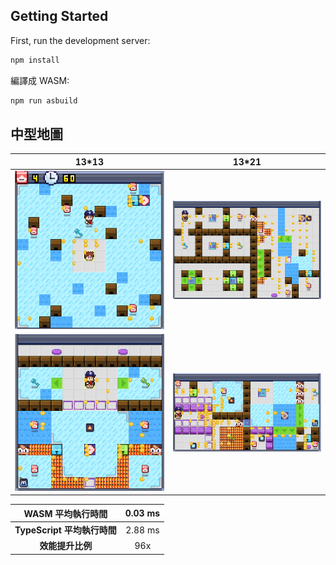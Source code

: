 ## Getting Started

First, run the development server:

```bash
npm install
```

編譯成 WASM:

```bash
npm run asbuild
```

## 中型地圖

| 13\*13                         | 13\*21                         |
| ------------------------------ | ------------------------------ |
| <img src="/public/path_1.png"> | <img src="/public/path_2.png"> |
| <img src="/public/path_3.png"> | <img src="/public/path_4.png"> |

|    **WASM 平均執行時間**    | 0\.03 ms |
| :-------------------------: | :------: |
| **TypeScript 平均執行時間** | 2\.88 ms |
|      **效能提升比例**       |   96x    |
